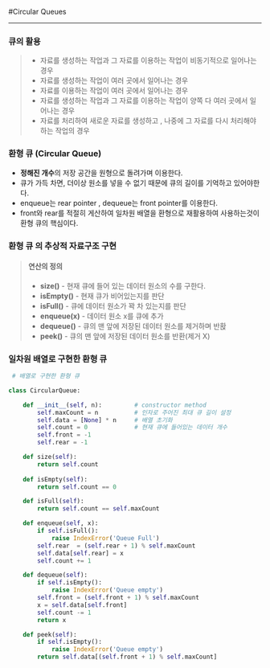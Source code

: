 #Circular Queues

---

### 큐의 활용

>- 자료를 생성하는 작업과 그 자료를 이용하는 작업이 비동기적으로 일어나는 경우
>- 자료를 생성하는 작업이 여러 곳에서 일어나는 경우
>- 자료를 이용하는 작업이 여러 곳에서 일어나는 경우
>- 자료를 생성하는 작업과 그 자료를 이용하는 작업이 양쪽 다 여러 곳에서 일어나는 경우
>- 자료를 처리하여 새로운 자료를 생성하고 , 나중에 그 자료를 다시 처리해야 하는 작업의 경우



### 환형 큐 (Circular Queue)

- **정해진 개수**의 저장 공간을 원형으로 돌려가며 이용한다.
- 큐가 가득 차면, 더이상 원소를 넣을 수 없기 때문에 큐의 길이를 기억하고 있어야한다. 
- enqueue는 rear pointer , dequeue는 front pointer를 이용한다.
- front와 rear를 적절히 게산하여 일차원 배열을 환형으로 재활용하여 사용하는것이 환형 큐의 핵심이다.



### 환형 큐 의 추상적 자료구조 구현

> #### 연산의 정의
>
>* **size()** - 현재 큐에 들어 있는 데이터 원소의 수를 구한다.
>* **isEmpty()** - 현재 큐가 비어있는지를 판단
>* **isFull()** - 큐에 데이터 원소가 꽉 차 있는지를 판단
>* **enqueue(x)** - 데이터 원소 x를 큐에 추가
>* **dequeue()** - 큐의 맨 앞에 저장된 데이터 원소를 제거하며 반홙
>* **peek()** - 큐의 맨 앞에 저장된 데이터 원소를 반환(제거 X)



### 일차원 배열로 구현한 환형 큐

```python
 # 배열로 구현한 환형 큐

class CircularQueue:

    def __init__(self, n):         # constructor method
        self.maxCount = n          # 인자로 주어진 최대 큐 길이 설정
        self.data = [None] * n     # 배열 초기화
        self.count = 0             # 현재 큐에 들어있는 데이터 개수
        self.front = -1
        self.rear = -1

    def size(self):
        return self.count
    
    def isEmpty(self):
        return self.count == 0

    def isFull(self):               
        return self.count == self.maxCount

    def enqueue(self, x):
        if self.isFull():
            raise IndexError('Queue Full')
        self.rear  = (self.rear + 1) % self.maxCount
        self.data[self.rear] = x
        self.count += 1

    def dequeue(self):
        if self.isEmpty():
            raise IndexError('Queue empty')
        self.front = (self.front + 1) % self.maxCount
        x = self.data[self.front]
        self.count -= 1
        return x

    def peek(self):
        if self.isEmpty():
            raise IndexError('Queue empty')
        return self.data[(self.front + 1) % self.maxCount]
```

